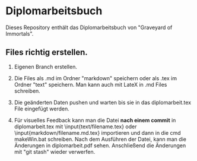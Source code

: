 # Diplomarbeitsbuch
Dieses Repository enthält das Diplomarbeitsbuch von "Graveyard of Immortals".

## Files richtig erstellen.
1. Eigenen Branch erstellen.

2. Die Files als .md im Ordner "markdown" speichern oder als .tex im Ordner "text" speichern. 
Man kann auch mit LateX in .md Files schreiben.

3. Die geänderten Daten pushen und warten bis sie in das diplomarbeit.tex File eingefügt werden.

4. Für visuelles Feedback kann man die Datei **nach einem commit** in diplomarbeit.tex mit \input{text/filename.tex} oder 
\input{markdown/filename.md.tex} importieren und dann in die cmd makeWin.bat schreiben. Nach dem Ausführen der Datei, kann
 man die Änderungen in diplomarbeit.pdf sehen. Anschließend die Änderungen mit "git stash" wieder verwerfen.
